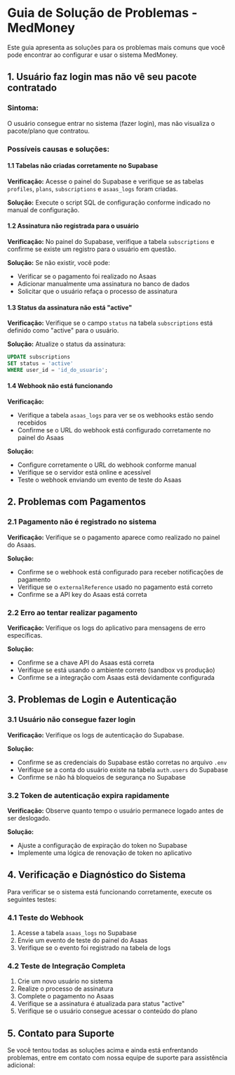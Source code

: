 # Guia de Solução de Problemas - MedMoney

Este guia apresenta as soluções para os problemas mais comuns que você pode encontrar ao configurar e usar o sistema MedMoney.

## 1. Usuário faz login mas não vê seu pacote contratado

### Sintoma:
O usuário consegue entrar no sistema (fazer login), mas não visualiza o pacote/plano que contratou.

### Possíveis causas e soluções:

#### 1.1 Tabelas não criadas corretamente no Supabase
**Verificação:** Acesse o painel do Supabase e verifique se as tabelas `profiles`, `plans`, `subscriptions` e `asaas_logs` foram criadas.

**Solução:** Execute o script SQL de configuração conforme indicado no manual de configuração.

#### 1.2 Assinatura não registrada para o usuário
**Verificação:** No painel do Supabase, verifique a tabela `subscriptions` e confirme se existe um registro para o usuário em questão.

**Solução:** Se não existir, você pode:
- Verificar se o pagamento foi realizado no Asaas
- Adicionar manualmente uma assinatura no banco de dados
- Solicitar que o usuário refaça o processo de assinatura

#### 1.3 Status da assinatura não está "active"
**Verificação:** Verifique se o campo `status` na tabela `subscriptions` está definido como "active" para o usuário.

**Solução:** Atualize o status da assinatura:
```sql
UPDATE subscriptions 
SET status = 'active' 
WHERE user_id = 'id_do_usuario';
```

#### 1.4 Webhook não está funcionando
**Verificação:** 
- Verifique a tabela `asaas_logs` para ver se os webhooks estão sendo recebidos
- Confirme se o URL do webhook está configurado corretamente no painel do Asaas

**Solução:**
- Configure corretamente o URL do webhook conforme manual
- Verifique se o servidor está online e acessível
- Teste o webhook enviando um evento de teste do Asaas

## 2. Problemas com Pagamentos

### 2.1 Pagamento não é registrado no sistema

**Verificação:** Verifique se o pagamento aparece como realizado no painel do Asaas.

**Solução:**
- Confirme se o webhook está configurado para receber notificações de pagamento
- Verifique se o `externalReference` usado no pagamento está correto
- Confirme se a API key do Asaas está correta

### 2.2 Erro ao tentar realizar pagamento

**Verificação:** Verifique os logs do aplicativo para mensagens de erro específicas.

**Solução:**
- Confirme se a chave API do Asaas está correta
- Verifique se está usando o ambiente correto (sandbox vs produção)
- Confirme se a integração com Asaas está devidamente configurada

## 3. Problemas de Login e Autenticação

### 3.1 Usuário não consegue fazer login

**Verificação:** Verifique os logs de autenticação do Supabase.

**Solução:**
- Confirme se as credenciais do Supabase estão corretas no arquivo `.env`
- Verifique se a conta do usuário existe na tabela `auth.users` do Supabase
- Confirme se não há bloqueios de segurança no Supabase

### 3.2 Token de autenticação expira rapidamente

**Verificação:** Observe quanto tempo o usuário permanece logado antes de ser deslogado.

**Solução:**
- Ajuste a configuração de expiração do token no Supabase
- Implemente uma lógica de renovação de token no aplicativo

## 4. Verificação e Diagnóstico do Sistema

Para verificar se o sistema está funcionando corretamente, execute os seguintes testes:

### 4.1 Teste do Webhook
1. Acesse a tabela `asaas_logs` no Supabase
2. Envie um evento de teste do painel do Asaas
3. Verifique se o evento foi registrado na tabela de logs

### 4.2 Teste de Integração Completa
1. Crie um novo usuário no sistema
2. Realize o processo de assinatura
3. Complete o pagamento no Asaas
4. Verifique se a assinatura é atualizada para status "active"
5. Verifique se o usuário consegue acessar o conteúdo do plano

## 5. Contato para Suporte

Se você tentou todas as soluções acima e ainda está enfrentando problemas, entre em contato com nossa equipe de suporte para assistência adicional: 